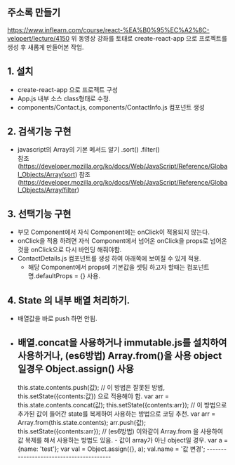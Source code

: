 ## 주소록 만들기 
  https://www.inflearn.com/course/react-%EA%B0%95%EC%A2%8C-velopert/lecture/4150
  위 동영상 강좌를 토태로 create-react-app 으로 프로젝트를 생성 후 새롭게 만들어본 작업.

  ## 1. 설치
   * create-react-app 으로 프로젝트 구성
   * App.js 내부 소스 class형태로 수정.
   * components/Contact.js, components/ContactInfo.js 컴포넌트 생성

  ## 2. 검색기능 구현
   * javascript의 Array의 기본 메서드 알기 .sort() .filter()  
      참조(https://developer.mozilla.org/ko/docs/Web/JavaScript/Reference/Global_Objects/Array/sort)
      참조(https://developer.mozilla.org/ko/docs/Web/JavaScript/Reference/Global_Objects/Array/filter)

  ## 3. 선택기능 구현
   * 부모 Component에서 자식 Component에는 onClick이 적용되지 않는다.
   * onClick을 적용 하려면 자식 Component에서 넘어온 onClick을 props로 넘어온 것을 onClick으로 다시 바인딩 해줘야함.
   * ContactDetails.js  컴포넌트를 생성 하여 아래쪽에 보여질 수 있게 적용.
     - 해당 Component에서 props에 기본값을 셋팅 하고자 할때는 컴포넌트명.defaultProps = {} 사용.

  ## 4. State 의 내부 배열 처리하기.
   * 배열값을 바로 push 하면 안됨.
   * 배열.concat을 사용하거나 immutable.js를 설치하여 사용하거나, (es6방법) Array.from()을 사용 object일경우 Object.assign() 사용
     --------------------------------------
     this.state.contents.push(값); // 이 방법은 잘못된 방법, this.setState({contents:값}) 으로 적용해야 함.
    var arr = this.state.contents.concat(값); this.setState({contents:arr}); // 이 방법으로 추가된 값이 들어간 state를 복제하여 사용하는 방법으로 코딩 추천.
    var arr = Array.from(this.state.contents); arr.push(값); this.setState({contents:arr}); // (es6방법) 이와같이 Array.from 을 사용하여 값 복제를 해서 사용하는 방법도 있음.
    - 값이 array가 아닌 object일 경우.
    var a = {name: 'test'};
    var val = Object.assign({}, a);
    val.name = '값 변경';
    ----------------------------------------